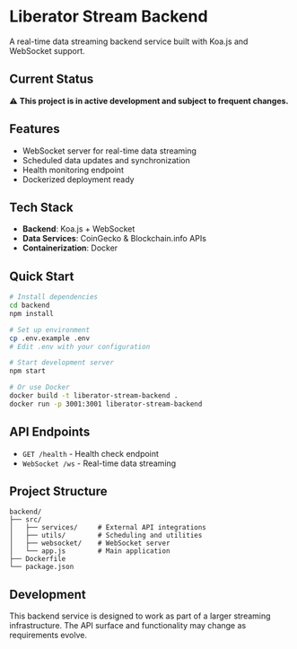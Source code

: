 # Liberator Stream Backend

A real-time data streaming backend service built with Koa.js and WebSocket support.

## Current Status

⚠️ **This project is in active development and subject to frequent changes.**

## Features

- WebSocket server for real-time data streaming
- Scheduled data updates and synchronization
- Health monitoring endpoint
- Dockerized deployment ready

## Tech Stack

- **Backend**: Koa.js + WebSocket
- **Data Services**: CoinGecko & Blockchain.info APIs
- **Containerization**: Docker

## Quick Start

```bash
# Install dependencies
cd backend
npm install

# Set up environment
cp .env.example .env
# Edit .env with your configuration

# Start development server
npm start

# Or use Docker
docker build -t liberator-stream-backend .
docker run -p 3001:3001 liberator-stream-backend
```

## API Endpoints

- `GET /health` - Health check endpoint
- `WebSocket /ws` - Real-time data streaming

## Project Structure

```
backend/
├── src/
│   ├── services/     # External API integrations
│   ├── utils/        # Scheduling and utilities
│   ├── websocket/    # WebSocket server
│   └── app.js        # Main application
├── Dockerfile
└── package.json
```

## Development

This backend service is designed to work as part of a larger streaming infrastructure. The API surface and functionality may change as requirements evolve.

